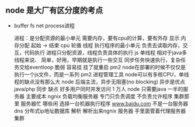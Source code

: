 ## node 是大厂有区分度的考点

- buffer 
    fs net process进程
    
    进程：是分配资源的最小单元
    需要内存，要有cpu的计算，要有外存 显示
    内存分配 起始 -> 结束
    cpu 轮循 
    线程 执行程序的最小单元 负责去读取内存，交互，代码执行
    进程只分配资源，线程负责具体的执行
    js 单线程 相对于java多线程来说、
    简单，好用，早期就是执行一些交互
    同步任务快速执行，复杂任务交给eventloop
    脆弱 容易挂 挂了就重启 pm2 node在部署的时候不仅仅是执行一个js文件，而是一系列
    pm2 进程管理工具
    node可以有多核CPU，单线程的缺点没有那么大
    node 后端主流，异步无阻塞(no blocking) 异步是优点 
    java/php 同步 缺点
    好多用户同时并发访问
    1 万人 node 只需要java 一半的服务器 主要成本
    ngnix 负载均衡服务器 专门只负责调度 不负责允许程序 集群那里 服务器忙 哪些闲 选择一台机器执行程序
    www.baidu.com 不是一台服务器
    dns 分布式ip地址数据库 解析 解析出来ngnix 服务器 手里面管着代理服务器集群